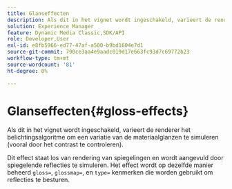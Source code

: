 ```yaml
---
title: Glanseffecten
description: Als dit in het vignet wordt ingeschakeld, varieert de renderer het belichtingsalgoritme om een variatie van de materiaalglanzen te simuleren (vooral door het contrast te controleren).
solution: Experience Manager
feature: Dynamic Media Classic,SDK/API
role: Developer,User
exl-id: e8fb5966-ed77-47af-a500-b9bd1604e7d1
source-git-commit: 790ce3aa4e9aadc019d17e663fc93d7c69772b23
workflow-type: tm+mt
source-wordcount: '81'
ht-degree: 0%

---
```


# Glanseffecten{#gloss-effects}

Als dit in het vignet wordt ingeschakeld, varieert de renderer het belichtingsalgoritme om een variatie van de materiaalglanzen te simuleren (vooral door het contrast te controleren).

Dit effect staat los van rendering van spiegelingen en wordt aangevuld door spiegelende reflecties te simuleren. Het effect wordt op dezelfde manier beheerd `gloss=`, `glossmap=`, en `type=` kenmerken die worden gebruikt om reflecties te besturen.
